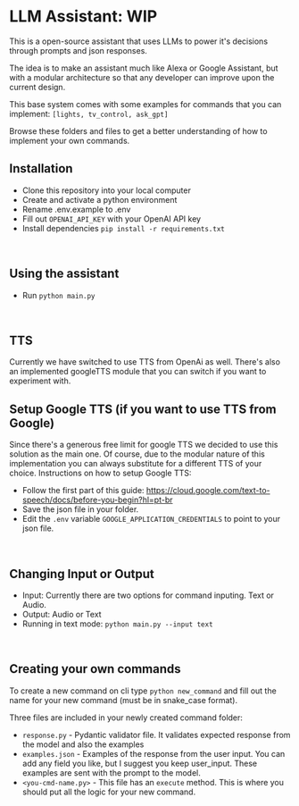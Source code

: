 # LLM Assistant: WIP

This is a open-source assistant that uses LLMs to power it's decisions through prompts and json responses.

The idea is to make an assistant much like Alexa or Google Assistant, but with a modular architecture so that any developer can improve upon the current design.

This base system comes with some examples for commands that you can implement: `[lights, tv_control, ask_gpt]`

Browse these folders and files to get a better understanding of how to implement your own commands.

## Installation

- Clone this repository into your local computer
- Create and activate a python environment
- Rename .env.example to .env
- Fill out `OPENAI_API_KEY` with your OpenAI API key
- Install dependencies `pip install -r requirements.txt`

<br />

## Using the assistant

- Run `python main.py`

<br />

## TTS

Currently we have switched to use TTS from OpenAi as well. There's also an implemented googleTTS module that you can switch if you want to experiment with.

## Setup Google TTS (if you want to use TTS from Google)

Since there's a generous free limit for google TTS we decided to use this solution as the main one.
Of course, due to the modular nature of this implementation you can always substitute for a different TTS of your choice.
Instructions on how to setup Google TTS:

- Follow the first part of this guide: https://cloud.google.com/text-to-speech/docs/before-you-begin?hl=pt-br
- Save the json file in your folder.
- Edit the `.env` variable `GOOGLE_APPLICATION_CREDENTIALS` to point to your json file.

<br />

## Changing Input or Output

- Input: Currently there are two options for command inputing. Text or Audio.
- Output: Audio or Text
- Running in text mode: `python main.py --input text`

<br />

## Creating your own commands

To create a new command on cli type `python new_command` and fill out the name for your new command (must be in snake_case format).

Three files are included in your newly created command folder:

- `response.py` - Pydantic validator file. It validates expected response from the model and also the examples
- `examples.json` - Examples of the response from the user input. You can add any field you like, but I suggest you keep user_input. These examples are sent with the prompt to the model.
- `<you-cmd-name.py>` - This file has an `execute` method. This is where you should put all the logic for your new command.
